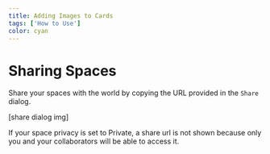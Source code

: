 ```yaml
---
title: Adding Images to Cards
tags: ['How to Use']
color: cyan
---
```

# Sharing Spaces

Share your spaces with the world by copying the URL provided in the `Share` dialog.

[share dialog img]

If your space privacy is set to Private, a share url is not shown because only you and your collaborators will be able to access it.
